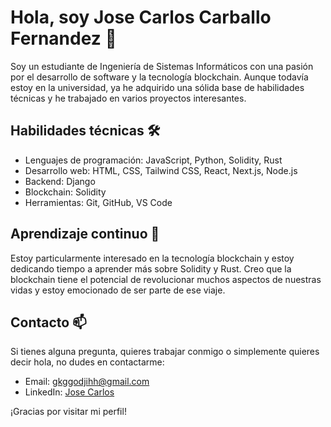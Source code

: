 # Hola, soy Jose Carlos Carballo Fernandez 👋

Soy un estudiante de Ingeniería de Sistemas Informáticos con una pasión por el desarrollo de software y la tecnología blockchain. Aunque todavía estoy en la universidad, ya he adquirido una sólida base de habilidades técnicas y he trabajado en varios proyectos interesantes.

## Habilidades técnicas 🛠️

- Lenguajes de programación: JavaScript, Python, Solidity, Rust
- Desarrollo web: HTML, CSS, Tailwind CSS, React, Next.js, Node.js
- Backend: Django
- Blockchain: Solidity
- Herramientas: Git, GitHub, VS Code
## Aprendizaje continuo 🚀

Estoy particularmente interesado en la tecnología blockchain y estoy dedicando tiempo a aprender más sobre Solidity y Rust. Creo que la blockchain tiene el potencial de revolucionar muchos aspectos de nuestras vidas y estoy emocionado de ser parte de ese viaje.

## Contacto 📫

Si tienes alguna pregunta, quieres trabajar conmigo o simplemente quieres decir hola, no dudes en contactarme:

- Email: gkggodjihh@gmail.com
- LinkedIn: [Jose Carlos](www.linkedin.com/in/josé-carlos-carballo-fernández-301509185)

¡Gracias por visitar mi perfil!
